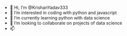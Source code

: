 - 👋 Hi, I’m @KrishanYadav333
- 👀 I’m interested in coding with python and javascript
- 🌱 I’m currently learning python with data science
- 💞️ I’m looking to collaborate on projects of data science
- 📫 

<!---
KrishanYadav333/KrishanYadav333 is a ✨ special ✨ repository because its `README.md` (this file) appears on your GitHub profile.
You can click the Preview link to take a look at your changes.
--->
